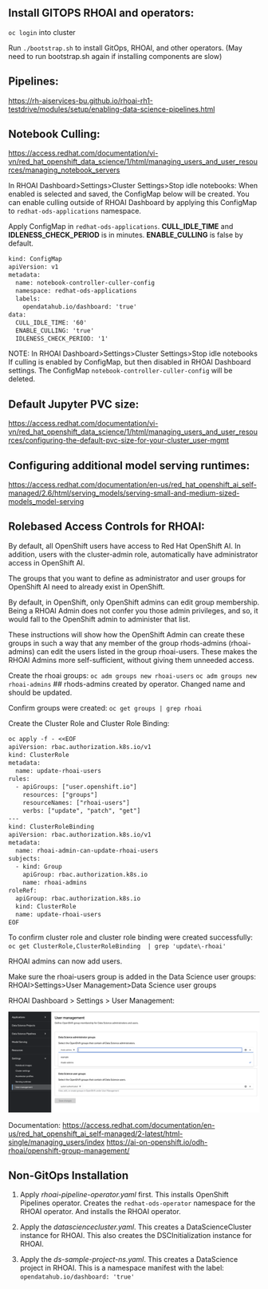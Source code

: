 ## Install GITOPS RHOAI and operators:
`oc login` into cluster

Run `./bootstrap.sh` to install GitOps, RHOAI, and other operators.
(May need to run bootstrap.sh again if installing components are slow)

## Pipelines:
https://rh-aiservices-bu.github.io/rhoai-rh1-testdrive/modules/setup/enabling-data-science-pipelines.html

## Notebook Culling:
https://access.redhat.com/documentation/vi-vn/red_hat_openshift_data_science/1/html/managing_users_and_user_resources/managing_notebook_servers

In RHOAI Dashboard>Settings>Cluster Settings>Stop idle notebooks:
When enabled is selected and saved, the ConfigMap below will be created. You can enable culling outside of RHOAI Dashboard by applying this ConfigMap to `redhat-ods-applications` namespace.

Apply ConfigMap in `redhat-ods-applications`.
__CULL_IDLE_TIME__ and __IDLENESS_CHECK_PERIOD__ is in minutes. __ENABLE_CULLING__ is false by default.

```
kind: ConfigMap
apiVersion: v1
metadata:
  name: notebook-controller-culler-config
  namespace: redhat-ods-applications
  labels:
    opendatahub.io/dashboard: 'true'
data:
  CULL_IDLE_TIME: '60'
  ENABLE_CULLING: 'true'
  IDLENESS_CHECK_PERIOD: '1'
```

NOTE: In RHOAI Dashboard>Settings>Cluster Settings>Stop idle notebooks
If culling is enabled by ConfigMap, but then disabled in RHOAI Dashboard settings. The ConfigMap `notebook-controller-culler-config` will be deleted. 

## Default Jupyter PVC size:
https://access.redhat.com/documentation/vi-vn/red_hat_openshift_data_science/1/html/managing_users_and_user_resources/configuring-the-default-pvc-size-for-your-cluster_user-mgmt 

## Configuring additional model serving runtimes:
https://access.redhat.com/documentation/en-us/red_hat_openshift_ai_self-managed/2.6/html/serving_models/serving-small-and-medium-sized-models_model-serving


## Rolebased Access Controls for RHOAI:
By default, all OpenShift users have access to Red Hat OpenShift AI. In addition, users with the cluster-admin role, automatically have administrator access in OpenShift AI.

The groups that you want to define as administrator and user groups for OpenShift AI need to already exist in OpenShift.

By default, in OpenShift, only OpenShift admins can edit group membership. Being a RHOAI Admin does not confer you those admin privileges, and so, it would fall to the OpenShift admin to administer that list.

These instructions will show how the OpenShift Admin can create these groups in such a way that any member of the group rhods-admins (rhoai-admins) can edit the users listed in the group rhoai-users. These makes the RHOAI Admins more self-sufficient, without giving them unneeded access.

Create the rhoai groups:
`oc adm groups new rhoai-users` 
`oc adm groups new rhoai-admins` ## rhods-admins created by operator. Changed name and should be updated.

Confirm groups were created: `oc get groups | grep rhoai`

Create the Cluster Role and Cluster Role Binding:
```
oc apply -f - <<EOF
apiVersion: rbac.authorization.k8s.io/v1
kind: ClusterRole
metadata:
  name: update-rhoai-users
rules:
  - apiGroups: ["user.openshift.io"]
    resources: ["groups"]
    resourceNames: ["rhoai-users"]
    verbs: ["update", "patch", "get"]
---
kind: ClusterRoleBinding
apiVersion: rbac.authorization.k8s.io/v1
metadata:
  name: rhoai-admin-can-update-rhoai-users
subjects:
  - kind: Group
    apiGroup: rbac.authorization.k8s.io
    name: rhoai-admins
roleRef:
  apiGroup: rbac.authorization.k8s.io
  kind: ClusterRole
  name: update-rhoai-users
EOF
```
To confirm cluster role and cluster role binding were created successfully:
`oc get ClusterRole,ClusterRoleBinding  | grep 'update\-rhoai'`

RHOAI admins can now add users.

Make sure the rhoai-users group is added in the Data Science user groups: RHOAI>Settings>User Management>Data Science user groups

RHOAI Dashboard > Settings > User Management:

![Add Groups in RHOAI](./readme_images/add_groups_RHOAI.png "Add Groups in RHOAI")

Documentation:
https://access.redhat.com/documentation/en-us/red_hat_openshift_ai_self-managed/2-latest/html-single/managing_users/index
https://ai-on-openshift.io/odh-rhoai/openshift-group-management/


## Non-GitOps Installation

1. Apply _rhoai-pipeline-operator.yaml_ first. 
    This installs OpenShift Pipelines operator.
    Creates the `redhat-ods-operator` namespace for the RHOAI operator.
    And installs the RHOAI operator.

2. Apply the _datasciencecluster.yaml_.
    This creates a DataScienceCluster instance for RHOAI.
    This also creates the DSCInitialization instance for RHOAI.

3. Apply the _ds-sample-project-ns.yaml_.
    This creates a DataScience project in RHOAI.
    This is a namespace manifest with the label: `opendatahub.io/dashboard: 'true'`